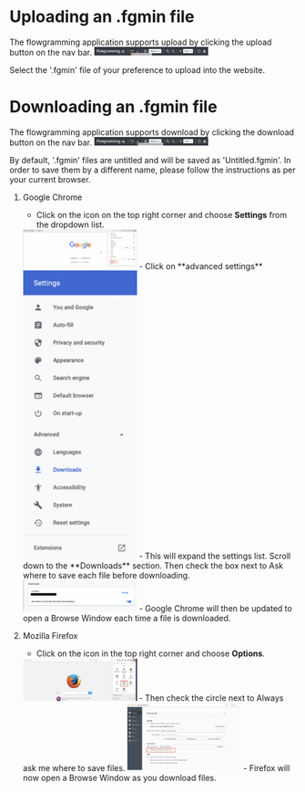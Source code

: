 # Uploading an .fgmin file
The flowgramming application supports upload by clicking the upload button on the nav bar.
<img src="images/upload.png" width="200" />

Select the '.fgmin' file of your preference to upload into the website.


# Downloading an .fgmin file

The flowgramming application supports download by clicking the download button on the nav bar.
<img src="images/download.png" width="200" />

By default, '.fgmin' files are untitled and will be saved as 'Untitled.fgmin'.
In order to save them by a different name, please follow the instructions as per your current browser.

1.	Google Chrome
    - Click on the icon on the top right corner and choose **Settings** from the dropdown list.
    <img src="images/google-chrome(1).png" width="200" />
    - Click on **advanced settings**
    <img src="images/google-chrome(2).png" width="200" />
    - This will expand the settings list. Scroll down to the **Downloads** section. Then check the box next to Ask where to save each file before downloading.
    <img src="images/google-chrome(3).png" width="200" />
    - Google Chrome will then be updated to open a Browse Window each time a file is downloaded.

2.  Mozilla Firefox
    - Click on the icon in the top right corner and choose **Options**.
    <img src="images/mozilla(1).png" width="200" />
    - Then check the circle next to Always ask me where to save files.
    <img src="images/mozilla(2).png" width="200" />
    - Firefox will now open a Browse Window as you download files.

